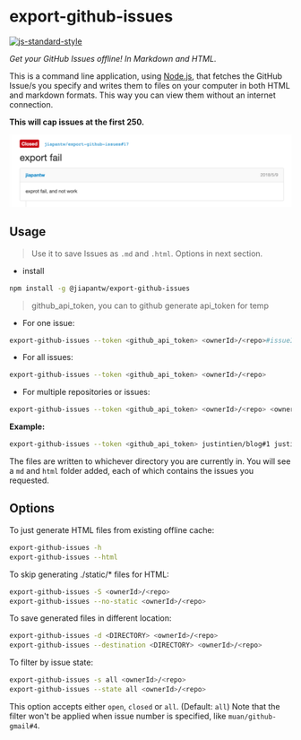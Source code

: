 # export-github-issues

[![js-standard-style](https://img.shields.io/badge/code%20style-standard-brightgreen.svg)](http://standardjs.com/)

_Get your GitHub Issues offline! In Markdown and HTML._

This is a command line application, using [Node.js](http://nodejs.org/), that fetches the GitHub Issue/s you specify and writes them to files on your computer in both HTML and markdown formats. This way you can view them without an internet connection.

**This will cap issues at the first 250.**

![screenshot](screenshot.png)

## Usage

> Use it to save Issues as `.md` and `.html`. Options in next section.

- install

```sh
npm install -g @jiapantw/export-github-issues
```

> github_api_token, you can to github generate api_token for temp

- For one issue:

```bash
export-github-issues --token <github_api_token> <ownerId>/<repo>#issueId
```

- For all issues:

```bash
export-github-issues --token <github_api_token> <ownerId>/<repo>
```

- For multiple repositories or issues:

```bash
export-github-issues --token <github_api_token> <ownerId>/<repo> <ownerId>/<repo2>#1
```

**Example:**

```bash
export-github-issues --token <github_api_token> justintien/blog#1 justintien/blog#2
```

The files are written to whichever directory you are currently in. You will see a `md` and `html` folder added, each of which contains the issues you requested.

## Options

To just generate HTML files from existing offline cache:

```bash
export-github-issues -h
export-github-issues --html
```

To skip generating ./static/* files for HTML:

```bash
export-github-issues -S <ownerId>/<repo>
export-github-issues --no-static <ownerId>/<repo>
```

To save generated files in different location:

```bash
export-github-issues -d <DIRECTORY> <ownerId>/<repo>
export-github-issues --destination <DIRECTORY> <ownerId>/<repo>
```

To filter by issue state:

```bash
export-github-issues -s all <ownerId>/<repo>
export-github-issues --state all <ownerId>/<repo>
```

This option accepts either ```open```, ```closed``` or ```all```. (Default: ```all```)
Note that the filter won't be applied when issue number is specified, like ```muan/github-gmail#4```.
